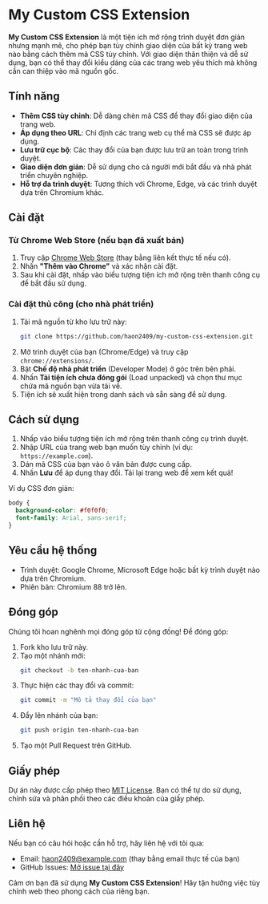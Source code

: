 # My Custom CSS Extension

**My Custom CSS Extension** là một tiện ích mở rộng trình duyệt đơn giản nhưng mạnh mẽ, cho phép bạn tùy chỉnh giao diện của bất kỳ trang web nào bằng cách thêm mã CSS tùy chỉnh. Với giao diện thân thiện và dễ sử dụng, bạn có thể thay đổi kiểu dáng của các trang web yêu thích mà không cần can thiệp vào mã nguồn gốc.

## Tính năng

- **Thêm CSS tùy chỉnh**: Dễ dàng chèn mã CSS để thay đổi giao diện của trang web.
- **Áp dụng theo URL**: Chỉ định các trang web cụ thể mà CSS sẽ được áp dụng.
- **Lưu trữ cục bộ**: Các thay đổi của bạn được lưu trữ an toàn trong trình duyệt.
- **Giao diện đơn giản**: Dễ sử dụng cho cả người mới bắt đầu và nhà phát triển chuyên nghiệp.
- **Hỗ trợ đa trình duyệt**: Tương thích với Chrome, Edge, và các trình duyệt dựa trên Chromium khác.

## Cài đặt

### Từ Chrome Web Store (nếu bạn đã xuất bản)
1. Truy cập [Chrome Web Store](#) (thay bằng liên kết thực tế nếu có).
2. Nhấn **"Thêm vào Chrome"** và xác nhận cài đặt.
3. Sau khi cài đặt, nhấp vào biểu tượng tiện ích mở rộng trên thanh công cụ để bắt đầu sử dụng.

### Cài đặt thủ công (cho nhà phát triển)
1. Tải mã nguồn từ kho lưu trữ này:
   ```bash
   git clone https://github.com/haon2409/my-custom-css-extension.git
   ```
2. Mở trình duyệt của bạn (Chrome/Edge) và truy cập `chrome://extensions/`.
3. Bật **Chế độ nhà phát triển** (Developer Mode) ở góc trên bên phải.
4. Nhấn **Tải tiện ích chưa đóng gói** (Load unpacked) và chọn thư mục chứa mã nguồn bạn vừa tải về.
5. Tiện ích sẽ xuất hiện trong danh sách và sẵn sàng để sử dụng.

## Cách sử dụng

1. Nhấp vào biểu tượng tiện ích mở rộng trên thanh công cụ trình duyệt.
2. Nhập URL của trang web bạn muốn tùy chỉnh (ví dụ: `https://example.com`).
3. Dán mã CSS của bạn vào ô văn bản được cung cấp.
4. Nhấn **Lưu** để áp dụng thay đổi. Tải lại trang web để xem kết quả!

Ví dụ CSS đơn giản:
```css
body {
  background-color: #f0f0f0;
  font-family: Arial, sans-serif;
}
```

## Yêu cầu hệ thống

- Trình duyệt: Google Chrome, Microsoft Edge hoặc bất kỳ trình duyệt nào dựa trên Chromium.
- Phiên bản: Chromium 88 trở lên.

## Đóng góp

Chúng tôi hoan nghênh mọi đóng góp từ cộng đồng! Để đóng góp:

1. Fork kho lưu trữ này.
2. Tạo một nhánh mới:
   ```bash
   git checkout -b ten-nhanh-cua-ban
   ```
3. Thực hiện các thay đổi và commit:
   ```bash
   git commit -m "Mô tả thay đổi của bạn"
   ```
4. Đẩy lên nhánh của bạn:
   ```bash
   git push origin ten-nhanh-cua-ban
   ```
5. Tạo một Pull Request trên GitHub.

## Giấy phép

Dự án này được cấp phép theo [MIT License](LICENSE). Bạn có thể tự do sử dụng, chỉnh sửa và phân phối theo các điều khoản của giấy phép.

## Liên hệ

Nếu bạn có câu hỏi hoặc cần hỗ trợ, hãy liên hệ với tôi qua:
- Email: [haon2409@example.com](#) (thay bằng email thực tế của bạn)
- GitHub Issues: [Mở issue tại đây](https://github.com/haon2409/my-custom-css-extension/issues)

Cảm ơn bạn đã sử dụng **My Custom CSS Extension**! Hãy tận hưởng việc tùy chỉnh web theo phong cách của riêng bạn.
